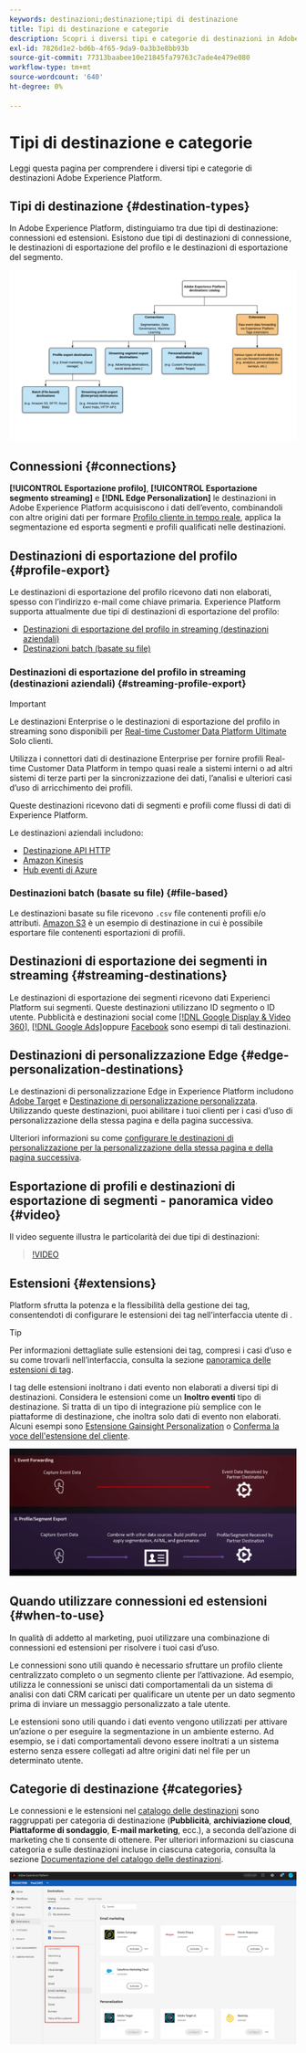 ```yaml
---
keywords: destinazioni;destinazione;tipi di destinazione
title: Tipi di destinazione e categorie
description: Scopri i diversi tipi e categorie di destinazioni in Adobe Experience Platform.
exl-id: 7826d1e2-bd6b-4f65-9da9-0a3b3e8bb93b
source-git-commit: 77313baabee10e21845fa79763c7ade4e479e080
workflow-type: tm+mt
source-wordcount: '640'
ht-degree: 0%

---
```


# Tipi di destinazione e categorie

Leggi questa pagina per comprendere i diversi tipi e categorie di destinazioni Adobe Experience Platform.

## Tipi di destinazione {#destination-types}

In Adobe Experience Platform, distinguiamo tra due tipi di destinazione: connessioni ed estensioni. Esistono due tipi di destinazioni di connessione, le destinazioni di esportazione del profilo e le destinazioni di esportazione del segmento.

![Tipi di destinazioni](./assets/destination-types/types-of-destinations.png)

## Connessioni {#connections}

**[!UICONTROL Esportazione profilo]**, **[!UICONTROL Esportazione segmento streaming]** e **[!DNL Edge Personalization]** le destinazioni in Adobe Experience Platform acquisiscono i dati dell’evento, combinandoli con altre origini dati per formare [Profilo cliente in tempo reale](../profile/home.md), applica la segmentazione ed esporta segmenti e profili qualificati nelle destinazioni.

## Destinazioni di esportazione del profilo {#profile-export}

Le destinazioni di esportazione del profilo ricevono dati non elaborati, spesso con l’indirizzo e-mail come chiave primaria. Experience Platform supporta attualmente due tipi di destinazioni di esportazione del profilo:

* [Destinazioni di esportazione del profilo in streaming (destinazioni aziendali)](#streaming-profile-export)
* [Destinazioni batch (basate su file)](#file-based)

### Destinazioni di esportazione del profilo in streaming (destinazioni aziendali) {#streaming-profile-export}

>[!IMPORTANT]
>
>Le destinazioni Enterprise o le destinazioni di esportazione del profilo in streaming sono disponibili per [Real-time Customer Data Platform Ultimate](https://helpx.adobe.com/legal/product-descriptions/real-time-customer-data-platform.html) Solo clienti.

Utilizza i connettori dati di destinazione Enterprise per fornire profili Real-time Customer Data Platform in tempo quasi reale a sistemi interni o ad altri sistemi di terze parti per la sincronizzazione dei dati, l’analisi e ulteriori casi d’uso di arricchimento dei profili.

Queste destinazioni ricevono dati di segmenti e profili come flussi di dati di Experience Platform.

Le destinazioni aziendali includono:

* [Destinazione API HTTP](catalog/streaming/http-destination.md)
* [Amazon Kinesis](catalog/cloud-storage/amazon-kinesis.md)
* [Hub eventi di Azure](catalog/cloud-storage/azure-event-hubs.md)

### Destinazioni batch (basate su file) {#file-based}

Le destinazioni basate su file ricevono `.csv` file contenenti profili e/o attributi. [Amazon S3](catalog/cloud-storage/amazon-s3.md) è un esempio di destinazione in cui è possibile esportare file contenenti esportazioni di profili.

## Destinazioni di esportazione dei segmenti in streaming {#streaming-destinations}

Le destinazioni di esportazione dei segmenti ricevono dati Experienci Platform sui segmenti. Queste destinazioni utilizzano ID segmento o ID utente. Pubblicità e destinazioni social come [[!DNL Google Display & Video 360]](catalog/advertising/google-dv360.md), [[!DNL Google Ads]](catalog/advertising/google-ads-destination.md)oppure [Facebook](catalog/social/facebook.md) sono esempi di tali destinazioni.

## Destinazioni di personalizzazione Edge {#edge-personalization-destinations}

Le destinazioni di personalizzazione Edge in Experience Platform includono [Adobe Target](/help/destinations/catalog/personalization/adobe-target-connection.md) e [Destinazione di personalizzazione personalizzata](/help/destinations/catalog/personalization/custom-personalization.md). Utilizzando queste destinazioni, puoi abilitare i tuoi clienti per i casi d’uso di personalizzazione della stessa pagina e della pagina successiva.

Ulteriori informazioni su come [configurare le destinazioni di personalizzazione per la personalizzazione della stessa pagina e della pagina successiva](/help/destinations/ui/configure-personalization-destinations.md).

## Esportazione di profili e destinazioni di esportazione di segmenti - panoramica video {#video}

Il video seguente illustra le particolarità dei due tipi di destinazioni:

>[!VIDEO](https://video.tv.adobe.com/v/29707?quality=12)

## Estensioni {#extensions}

Platform sfrutta la potenza e la flessibilità della gestione dei tag, consentendoti di configurare le estensioni dei tag nell’interfaccia utente di .

>[!TIP]
>
>Per informazioni dettagliate sulle estensioni dei tag, compresi i casi d’uso e su come trovarli nell’interfaccia, consulta la sezione [panoramica delle estensioni di tag](./catalog/launch-extensions/overview.md).

I tag delle estensioni inoltrano i dati evento non elaborati a diversi tipi di destinazioni. Considera le estensioni come un **Inoltro eventi** tipo di destinazione. Si tratta di un tipo di integrazione più semplice con le piattaforme di destinazione, che inoltra solo dati di evento non elaborati. Alcuni esempi sono [Estensione Gainsight Personalization](./catalog/personalization/gainsight.md) o [Conferma la voce dell&#39;estensione del cliente](./catalog/voice/confirmit-digital-feedback.md).

![Assegnare tag alle estensioni rispetto ad altre destinazioni](./assets/common/launch-and-other-destinations.png)

## Quando utilizzare connessioni ed estensioni {#when-to-use}

In qualità di addetto al marketing, puoi utilizzare una combinazione di connessioni ed estensioni per risolvere i tuoi casi d’uso.

Le connessioni sono utili quando è necessario sfruttare un profilo cliente centralizzato completo o un segmento cliente per l’attivazione. Ad esempio, utilizza le connessioni se unisci dati comportamentali da un sistema di analisi con dati CRM caricati per qualificare un utente per un dato segmento prima di inviare un messaggio personalizzato a tale utente.

Le estensioni sono utili quando i dati evento vengono utilizzati per attivare un’azione o per eseguire la segmentazione in un ambiente esterno. Ad esempio, se i dati comportamentali devono essere inoltrati a un sistema esterno senza essere collegati ad altre origini dati nel file per un determinato utente.

## Categorie di destinazione {#categories}

Le connessioni e le estensioni nel [catalogo delle destinazioni](https://platform.adobe.com/destination/catalog) sono raggruppati per categoria di destinazione (**Pubblicità**, **archiviazione cloud**, **Piattaforme di sondaggio**, **E-mail marketing**, ecc.), a seconda dell’azione di marketing che ti consente di ottenere. Per ulteriori informazioni su ciascuna categoria e sulle destinazioni incluse in ciascuna categoria, consulta la sezione [Documentazione del catalogo delle destinazioni](./catalog/overview.md).

![Categorie di destinazione](./assets/destination-types/destination-categories-menu.png)
